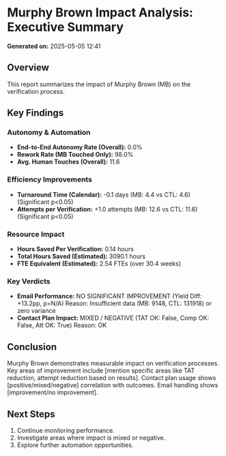 # Murphy Brown Impact Analysis: Executive Summary

**Generated on:** 2025-05-05 12:41

## Overview
This report summarizes the impact of Murphy Brown (MB) on the verification process.

## Key Findings

### Autonomy & Automation
- **End-to-End Autonomy Rate (Overall):** 0.0%
- **Rework Rate (MB Touched Only):** 98.0%
- **Avg. Human Touches (Overall):** 11.6

### Efficiency Improvements
- **Turnaround Time (Calendar):** -0.1 days (MB: 4.4 vs CTL: 4.6) (Significant p<0.05)
- **Attempts per Verification:** +1.0 attempts (MB: 12.6 vs CTL: 11.6) (Significant p<0.05)

### Resource Impact
- **Hours Saved Per Verification:** 0.14 hours
- **Total Hours Saved (Estimated):** 3090.1 hours
- **FTE Equivalent (Estimated):** 2.54 FTEs (over 30.4 weeks)

### Key Verdicts
- **Email Performance:** NO SIGNIFICANT IMPROVEMENT (Yield Diff: +13.2pp, p=N/A) Reason: Insufficient data (MB: 9148, CTL: 131918) or zero variance
- **Contact Plan Impact:** MIXED / NEGATIVE (TAT OK: False, Comp OK: False, Att OK: True) Reason: OK

## Conclusion
Murphy Brown demonstrates measurable impact on verification processes. Key areas of improvement include [mention specific areas like TAT reduction, attempt reduction based on results].
Contact plan usage shows [positive/mixed/negative] correlation with outcomes. Email handling shows [improvement/no improvement].

## Next Steps
1. Continue monitoring performance.
2. Investigate areas where impact is mixed or negative.
3. Explore further automation opportunities.